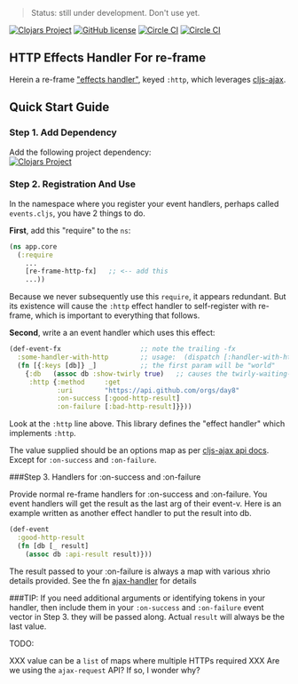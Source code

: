 > Status:  still under development. Don't use yet.

[![Clojars Project](https://img.shields.io/clojars/v/re-frame-http-fx/latest-version.svg)](https://clojars.org/re-frame-http-fx)
[![GitHub license](https://img.shields.io/github/license/Day8/re-frame-http-fx.svg)](license.txt)
[![Circle CI](https://circleci.com/gh/Day8/re-frame-http-fx/tree/master.svg?style=shield&circle-token=:circle-ci-badge-token)](https://circleci.com/gh/Day8/re-frame-http-fx/tree/master)
[![Circle CI](https://circleci.com/gh/Day8/re-frame-http-fx/tree/develop.svg?style=shield&circle-token=:circle-ci-badge-token)](https://circleci.com/gh/Day8/re-frame-http-fx/tree/develop)

## HTTP Effects Handler For re-frame

Herein a re-frame ["effects handler"](https://github.com/Day8/re-frame/wiki/Effectful-Event-Handlers), 
keyed `:http`, which leverages [cljs-ajax](https://github.com/JulianBirch/cljs-ajax). 

## Quick Start Guide
 
### Step 1. Add Dependency
 
Add the following project dependency:  
[![Clojars Project](https://img.shields.io/clojars/v/re-frame-http-fx/latest-version.svg)](https://clojars.org/re-frame-http-fx)


### Step 2. Registration And Use

In the namespace where you register your event handlers, perhaps called `events.cljs`, you have 2 things to do.

**First**, add this "require" to the `ns`:
```clj
(ns app.core
  (:require 
    ...
    [re-frame-http-fx]   ;; <-- add this
    ...))
```

Because we never subsequently use this `require`, it 
appears redundant.  But its existence will cause the `:http` effect 
handler to self-register with re-frame, which is important
to everything that follows.

**Second**, write a an event handler which uses this effect:
```clj
(def-event-fx                    ;; note the trailing -fx
  :some-handler-with-http        ;; usage:  (dispatch [:handler-with-http])
  (fn [{:keys [db]} _]           ;; the first param will be "world" 
    {:db   (assoc db :show-twirly true)   ;; causes the twirly-waiting-dialog to show??
     :http {:method     :get
            :uri        "https://api.github.com/orgs/day8"
            :on-success [:good-http-result]
            :on-failure [:bad-http-result]}}))
```

Look at the `:http` line above. This library defines the "effect handler" 
which implements `:http`. 

The value supplied should be an options map as per [cljs-ajax api docs](https://github.com/JulianBirch/cljs-ajax). 
Except for `:on-success` and `:on-failure`.

###Step 3. Handlers for :on-success and :on-failure

Provide normal re-frame handlers for :on-success and :on-failure. You event 
handlers will get the result as the last arg of their event-v. Here is an 
example written as another effect handler to put the result into db.

```clj
(def-event
  :good-http-result
  (fn [db [_ result]
    (assoc db :api-result result)}))
```

The result passed to your :on-failure is always a map with various xhrio details provided. 
See the fn [ajax-handler](/src/re-frame-http-fx.core.cljs) for details

###TIP:
If you need additional arguments or identifying tokens in your handler, then 
include them in your `:on-success` and `:on-failure` event vector in Step 3. they 
will be passed along. Actual `result` will always be the last value.
    
TODO:

XXX value can be a `list` of maps where multiple HTTPs required
XXX Are we using the `ajax-request` API?  If so, I wonder why?
